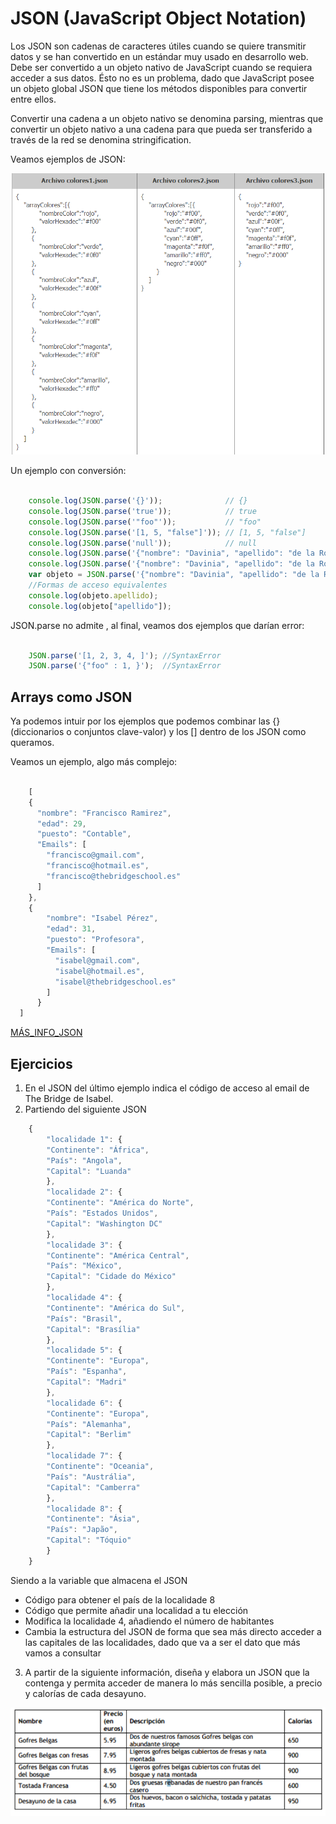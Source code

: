 # JSON (JavaScript Object Notation)
Los JSON son cadenas de caracteres útiles cuando se quiere transmitir datos y se han convertido en un estándar muy usado en desarrollo web. Debe ser convertido a un objeto nativo de JavaScript cuando se requiera acceder a sus datos. Ésto no es un problema, dado que JavaScript posee un objeto global JSON que tiene los métodos disponibles para convertir entre ellos.

Convertir una cadena a un objeto nativo se denomina parsing, mientras que convertir un objeto nativo a una cadena para que pueda ser transferido a través de la red se denomina stringification.

Veamos ejemplos de JSON: 

![img](../assets/clase43/json.png)

Un ejemplo con conversión: 

```Javascript

    console.log(JSON.parse('{}'));              // {}
    console.log(JSON.parse('true'));            // true
    console.log(JSON.parse('"foo"'));           // "foo"
    console.log(JSON.parse('[1, 5, "false"]')); // [1, 5, "false"]
    console.log(JSON.parse('null'));            // null
    console.log(JSON.parse('{"nombre": "Davinia", "apellido": "de la Rosa"}')); //{nombre: "Davinia", apellidos: "de la Rosa"}
    console.log(JSON.parse('{"nombre": "Davinia", "apellido": "de la Rosa"}').nombre); //Davinia
    var objeto = JSON.parse('{"nombre": "Davinia", "apellido": "de la Rosa"}');
    //Formas de acceso equivalentes
    console.log(objeto.apellido);
    console.log(objeto["apellido"]);

```

JSON.parse no admite , al final, veamos dos ejemplos que darían error: 

```Javascript 

    JSON.parse('[1, 2, 3, 4, ]'); //SyntaxError
    JSON.parse('{"foo" : 1, }');  //SyntaxError

```

## Arrays como JSON
Ya podemos intuir por los ejemplos que podemos combinar las {} (diccionarios o conjuntos clave-valor) y los [] dentro de los JSON como queramos. 

Veamos un ejemplo, algo más complejo: 

```Javascript 

    [
    {
      "nombre": "Francisco Ramirez",
      "edad": 29,
      "puesto": "Contable",
      "Emails": [
        "francisco@gmail.com",
        "francisco@hotmail.es",
        "francisco@thebridgeschool.es"
      ]
    },
    {
        "nombre": "Isabel Pérez",
        "edad": 31,
        "puesto": "Profesora",
        "Emails": [
          "isabel@gmail.com",
          "isabel@hotmail.es",
          "isabel@thebridgeschool.es"
        ]
      }
  ]

```
[MÁS_INFO_JSON](https://developer.mozilla.org/es/docs/Web/JavaScript/Reference/Global_Objects/JSON)

## Ejercicios 

1. En el JSON del último ejemplo indica el código de acceso al email de The Bridge de Isabel.
2. Partiendo del siguiente JSON

```Javascript 
    {
        "localidade 1": {
        "Continente": "África",
        "País": "Angola",
        "Capital": "Luanda"
        },
        "localidade 2": {
        "Continente": "América do Norte",
        "País": "Estados Unidos",
        "Capital": "Washington DC"
        },
        "localidade 3": {
        "Continente": "América Central",
        "País": "México",
        "Capital": "Cidade do México"
        },
        "localidade 4": {
        "Continente": "América do Sul",
        "País": "Brasil",
        "Capital": "Brasília"
        },
        "localidade 5": {
        "Continente": "Europa",
        "País": "Espanha",
        "Capital": "Madri"
        },
        "localidade 6": {
        "Continente": "Europa",
        "País": "Alemanha",
        "Capital": "Berlim"
        },
        "localidade 7": {
        "Continente": "Oceania",
        "País": "Austrália",
        "Capital": "Camberra"
        },
        "localidade 8": {
        "Continente": "Ásia",
        "País": "Japão",
        "Capital": "Tóquio"
        }
    }

```

Siendo a la variable que almacena el JSON
- Código para obtener el país de la localidade 8
- Código que permite añadir una localidad a tu elección
- Modifica la localidade 4, añadiendo el número de habitantes
- Cambia la estructura del JSON de forma que sea más directo acceder a las capitales de las localidades, dado que va a ser el dato que más vamos a consultar

3. A partir de la siguiente información, diseña y elabora un JSON que la contenga y permita acceder de manera lo más sencilla posible, a precio y calorías de cada desayuno.

![img](../assets/clase43/ejercicio.png)

